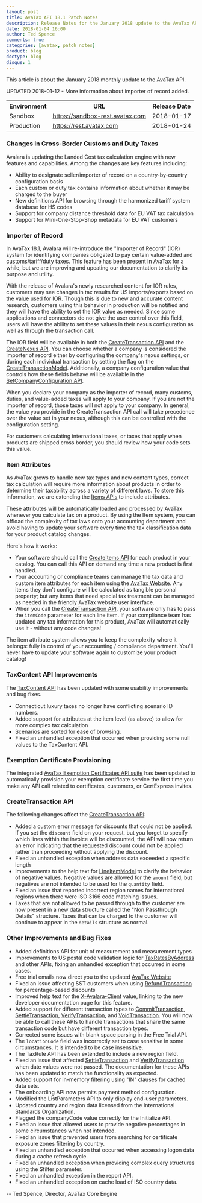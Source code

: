 ```yaml
---
layout: post
title: AvaTax API 18.1 Patch Notes
description: Release Notes for the January 2018 update to the AvaTax API
date: 2018-01-04 16:00
author: Ted Spence
comments: true
categories: [avatax, patch notes]
product: blog
doctype: blog
disqus: 1
---
```


This article is about the January 2018 monthly update to the AvaTax API.

UPDATED 2018-01-12 - More information about importer of record added.

<div class="mobile-table">
    <table class="styled-table">
        <tr>
            <th>Environment</th>
            <th>URL</th>
            <th>Release Date</th>
        </tr>
        <tr>
            <td>Sandbox</td>
            <td><a href="https://sandbox-rest.avatax.com">https://sandbox-rest.avatax.com</a></td>
            <td>2018-01-17</td>
        </tr>
        <tr>
            <td>Production</td>
            <td><a href="https://rest.avatax.com">https://rest.avatax.com</a></td>
            <td>2018-01-24</td>
        </tr>
    </table>
</div>

<h3>Changes in Cross-Border Customs and Duty Taxes</h3>

Avalara is updating the Landed Cost tax calculation engine with new features and capabilities.  Among the changes are key features including:

<ul class="normal">
  <li>Ability to designate seller/importer of record on a country-by-country configuration basis</li>
  <li>Each custom or duty tax contains information about whether it may be charged to the buyer</li>
  <li>New definitions API for browsing through the harmonized tariff system database for HS codes</li>
  <li>Support for company distance threshold data for EU VAT tax calculation</li>
  <li>Support for Mini-One-Stop-Shop metadata for EU VAT customers</li>
</ul>

<h3>Importer of Record</h3>

In AvaTax 18.1, Avalara will re-introduce the "Importer of Record" (IOR) system for identifying companies obligated to pay certain value-added and customs/tariff/duty taxes.  This feature has been present in AvaTax for a while, but we are improving and upcating our documentation to clarify its purpose and utility.

With the release of Avalara's newly researched content for IOR rules, customers may see changes in tax results for US imports/exports based on the value used for IOR. Though this is due to new and accurate content research, customers using this behavior in production will be notified and they will have the ability to set the IOR value as needed. Since some applications and connectors do not give the user control over this field, users will have the ability to set these values in their nexus configuration as well as through the transaction call.

The IOR field will be available in both the [CreateTransaction API](/api-reference/avatax/rest/v2/methods/Transactions/CreateTransaction/) and the [CreateNexus API](/api-reference/avatax/rest/v2/methods/Nexus/CreateNexus/).  You can choose whether a company is considered the importer of record either by configuring the company's nexus settings, or during each individual transaction by setting the flag on the [CreateTransactionModel](/api-reference/avatax/rest/v2/models/CreateTransactionModel/).  Additionally, a company configuration value that controls how these fields behave will be available in the [SetCompanyConfiguration API](/api-reference/avatax/rest/v2/methods/Companies/SetCompanyConfiguration/).

When you declare your company as the importer of record, many customs, duties, and value-added taxes will apply to your company.  If you are not the importer of record, those taxes will not apply to your company.  In general, the value you provide in the CreateTransaction API call will take precedence over the value set in your nexus, although this can be controlled with the configuration setting.

For customers calculating international taxes, or taxes that apply when products are shipped cross border, you should review how your code sets this value.

<h3>Item Attributes</h3>

As AvaTax grows to handle new tax types and new content types, correct tax calculation will  require more information about products in order to determine their taxability across a variety of different laws.  To store this information, we are extending the [Items APIs](/api-reference/avatax/rest/v2/methods/Items/) to include attributes.

These attributes will be automatically loaded and processed by AvaTax whenever you calculate tax on a product.  By using the Item system, you can offload the complexity of tax laws onto your accounting department and avoid having to update your software every time the tax classification data for your product catalog changes.

Here's how it works:

<ul class="normal">
  <li>Your software should call the <a href="/api-reference/avatax/rest/v2/methods/Items/CreateItems/">CreateItems API</a> for each product in your catalog.  You can call this API on demand any time a new product is first handled.</li>
  <li>Your accounting or compliance teams can manage the tax data and custom item attributes for each item using the <a href="https://admin.avalara.com/">AvaTax Website</a>.  Any items they don't configure will be calculated as tangible personal property; but any items that need special tax treatment can be managed as needed in the friendly AvaTax website user interface.</li>
  <li>When you call the <a href="">CreateTransaction API</a>, your software only has to pass the <code class="rouge">itemCode</code> parameter for each line item.  If your compliance team has updated any tax information for this product, AvaTax will automatically use it - without any code changes!</li>
</ul>

The item attribute system allows you to keep the complexity where it belongs: fully in control of your accounting / compliance department.  You'll never have to update your software again to customize your product catalog!

<h3>TaxContent API Improvements</h3>

The [TaxContent API](/api-reference/avatax/rest/v2/methods/TaxContent/) has been updated with some usability improvements and bug fixes.

<ul class="normal">
  <li>Connecticut luxury taxes no longer have conflicting scenario ID numbers.</li>
  <li>Added support for attributes at the item level (as above) to allow for more complex tax calculation</li>
  <li>Scenarios are sorted for ease of browsing.</li>
  <li>Fixed an unhandled exception that occurred when providing some null values to the TaxContent API.</li>
</ul>

<h3>Exemption Certificate Provisioning</h3>

The integrated [AvaTax Exemption Certificates API suite](/api-reference/avatax/rest/v2/methods/Certificates/) has been updated to automatically provision your exemption certificate service the first time you make any API call related to certificates, customers, or CertExpress invites.

<h3>CreateTransaction API</h3>

The following changes affect the [CreateTransaction API](/api-reference/avatax/rest/v2/methods/Transactions/CreateTransaction/):

<ul class="normal">
  <li>Added a custom error message for discounts that could not be applied.  If you set the <code class="rouge">discount</code> field on your request, but you forget to specify which lines within the invoice will be discounted, the API will now return an error indicating that the requested discount could not be applied rather than proceeding without applying the discount.</li>
  <li>Fixed an unhandled exception when address data exceeded a specific length</li>
  <li>Improvements to the help text for <a href="/api-reference/avatax/rest/v2/models/LineItemModel/">LineItemModel</a> to clarify the behavior of negative values.  Negative values are allowed for the <code class="rouge">amount</code> field, but negatives are not intended to be used for the <code class="rouge">quantity</code> field.</li>
  <li>Fixed an issue that reported incorrect region names for international regions when there were ISO 3166 code matching issues.</li>
  <li>Taxes that are not allowed to be passed through to the customer are now present in a new data structure called the "Non Passthrough Details" structure.  Taxes that can be charged to the customer will continue to appear in the <code class="rouge">details</code> structure as normal.</li>
</ul>

<h3>Other Improvements and Bug Fixes</h3>

<ul class="normal">
  <li>Added definitions API for unit of measurement and measurement types</li>
  <li>Improvements to US postal code validation logic for <a href="/api-reference/avatax/rest/v2/methods/Free/TaxRatesByAddress/">TaxRatesByAddress</a> and other APIs, fixing an unhandled exception that occurred in some cases.</li>
  <li>Free trial emails now direct you to the updated <a href="https://admin.avalara.com">AvaTax Website</a></li>
  <li>Fixed an issue affecting SST customers when using <a href="">RefundTransaction</a> for percentage-based discounts</li>
  <li>Improved help text for the <a href="/avatax/client-headers/">X-Avalara-Client</a> value, linking to the new developer documentation page for this feature.</li>
  <li>Added support for different transaction types to <a href="/api-reference/avatax/rest/v2/methods/Transactions/CommitTransaction/">CommitTransaction</a>, <a href="/api-reference/avatax/rest/v2/methods/Transactions/SettleTransaction/">SettleTransaction</a>, <a href="/api-reference/avatax/rest/v2/methods/Transactions/VerifyTransaction/">VerifyTransaction</a>, and <a href="/api-reference/avatax/rest/v2/methods/Transactions/VoidTransaction/">VoidTransaction</a>.  You will now be able to call these APIs to handle transactions that share the same transaction code but have different transaction types.</li>
  <li>Corrected some issues with blank space parsing in the Free Trial API.</li>
  <li>The <code class="rouge">locationCode</code> field was incorrectly set to case sensitive in some circumstances.  It is intended to be case insensitive.</li>
  <li>The TaxRule API has been extended to include a new region field.</li>
  <li>Fixed an issue that affected <a href="/api-reference/avatax/rest/v2/methods/Transactions/SettleTransaction/">SettleTransaction</a> and <a href="/api-reference/avatax/rest/v2/methods/Transactions/VerifyTransaction/">VerifyTransaction</a> when date values were not passed.  The documentation for these APIs has been updated to match the functionality as expected.</li>
  <li>Added support for in-memory filtering using "IN" clauses for cached data sets.</li>
  <li>The onboarding API now permits payment method configuration.</li>
  <li>Modified the ListParameters API to only display end-user parameters.</li>
  <li>Updated country and region data licensed from the International Standards Organization.</li>
  <li>Flagged the companyCode value correctly for the Initialize API.</li>
  <li>Fixed an issue that allowed users to provide negative percentages in some circumstances when not intended.</li>
  <li>Fixed an issue that prevented users from searching for certificate exposure zones filtering by country.</li>
  <li>Fixed an unhandled exception that occurred when accessing logon data during a cache refresh cycle.</li>
  <li>Fixed an unhandled exception when providing complex query structures using the $filter parameter.</li>
  <li>Fixed an unhandled exception in the report API.</li>
  <li>Fixed an unhandled exception on cache load of ISO country data.</li>
</ul>

-- Ted Spence, Director, AvaTax Core Engine

